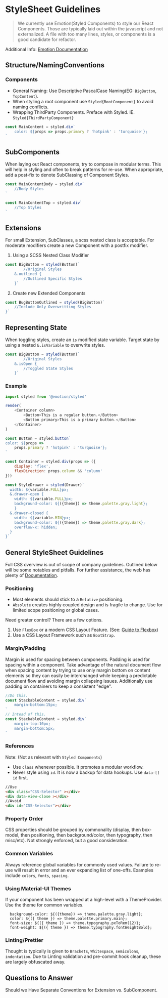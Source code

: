 # StyleSheet Guidelines
> We currently use Emotion(Styled Components) to style our React Components. Those are typically laid out within the javascript and not externalized. A file with too many lines, styles, or components is a good candidate for refactor.

Additional Info: [Emotion Documentation](https://emotion.sh/docs/styled)

## Structure/NamingConventions
### Components
- General Naming: Use Descriptive PascalCase Naming(EG: `BigButton`, `TopContent`). 
- When styling a root component use `Styled{RootComponent}` to avoid naming conflicts.
- Wrapping ThirdParty Components. Preface with Styled. IE. `Styled{ThirdPartyComponent}`


````javascript
const MainContent = styled.div`
    color: ${props => props.primary ? 'hotpink' : 'turquoise'};
`
````

## SubComponents
When laying out React components, try to compose in modular terms.
This will help in styling and often to break patterns for re-use.
When appropriate, add a post-fix to denote SubClassing of Component Styles.

```javascript
const MainContentBody = styled.div`
    //Body Styles
`

const MainContentTop = styled.div`
    //Top Styles
`
```

## Extensions
For small Extension, SubClasses, a scss nested class is acceptable.
For moderate modifiers create a new Component with a postfix modifier.
1) Using a SCSS Nested Class Modifier
````javascript
const BigButton = styled(Button)`
        //Original Styles
    &.outlined {
        //Outlined Specific Styles
    }`
````

2) Create new Extended Components
````javascript
const BugButtonOutlined = styled(BigButton)`
    //Include Only Overwritting Styles
}`

````

## Representing State
When toggling styles, create an `is` modified state variable.
Target state by using a nested `&.isVariable` to overwrite styles.
````javascript
const BigButton = styled(Button)`
        //Original Styles
    &.isOpen {
        //Toggled State Styles
    }`
````


### Example
```javascript
import styled from '@emotion/styled'

render(
    <Container column>
        <Button>This is a regular button.</Button>
        <Button primary>This is a primary button.</Button>
    </Container>
)

const Button = styled.button`
color: ${props =>
    props.primary ? 'hotpink' : 'turquoise'};
`

const Container = styled.div(props => ({
    display: 'flex',
    flexDirection: props.column && 'column'
}))

const StyleDrawer = styled(Drawer)`
  width: ${variable.FULL}px;
  &.drawer-open {
    width: ${variable.FULL}px;
    background-color: ${({theme}) => theme.palette.gray.light};  
    }
  &.drawer-closed {
    width: ${variable.MIN}px;
    background-color: ${({theme}) => theme.palette.gray.dark};  
    overflow-x: hidden;
  }
}`
```

## General StyleSheet Guidelines
Full CSS overview is out of scope of company guidelines. 
Outlined below will be some notables and pitfalls. 
For further assistance, the web has plenty of [Documentation](https://developer.mozilla.org/en-US/docs/Learn/CSS/).

### Positioning
- Most elements should stick to a `Relative` positioning. 
- `Absolute` creates highly coupled design and is fragile to change. Use for limited scope positioning or global cases.

 Need greater control? There are a few options.
1) Use `FlexBox` or a modern CSS Layout Feature. (See: [Guide to Flexbox](https://css-tricks.com/snippets/css/a-guide-to-flexbox/))
2) Use a CSS Layout Framework such as `BootStrap`.

### Margin/Padding
Margin is used for spacing between components. Padding is used for spacing within a component.
Take advantage of the natural document flow when spacing content by trying to use only margin bottom on content elements so they can easily be interchanged while keeping a predictable document flow and avoiding margin collapsing issues.
Additionally use padding on containers to keep a consistent "edge".
```javascript
//Do this.
const StackableContent = styled.div`
    margin-bottom:15px;
`
// Intead of this.
const StackableContent = styled.div`
    margin-top:10px;
    margin-bottom:5px;
`
```

### References
Note: (Not as relevant with `Styled Components`)
- Use `class` whenever possible. It promotes a modular workflow.
- Never style using `id`. It is now a backup for data hookups. Use `data-[]` `id` first.
````html
//Use
<div class="CSS-Selector" ></div>
<div data-view-close ></div>
//Avoid
<div id="CSS-Selector"></div>
````

### Property Order
CSS properties should be grouped by commonality (display, then box-model, then positioning, then background/color, then typography, then misc/etc).
Not strongly enforced, but a good consideration.

### Common Variables
Always reference global variables for commonly used values.
Failure to re-use will result in error and an ever expanding list of one-offs.
Examples include `colors`, `fonts`, `spacing`.

### Using Material-UI Themes
If your component has been wrapped at a high-level with a ThemeProvider. Use the theme for common variables.
```
  background-color: ${({theme}) => theme.palette.gray.light};
  color: ${({ theme }) => theme.palette.primary.main};
  font-size: ${({ theme }) => theme.typography.pxToRem(12)};
  font-weight: ${({ theme }) => theme.typography.fontWeightBold};
```

### Linting/Prettier
Thought is typically is given to `Brackets`, `Whitespace`, `semicolons`, `indentation`.
Due to Linting validation and pre-commit hook cleanup, these are largely obfuscated away.


## Questions to Answer
Should we Have Separate Conventions for Extension vs. SubComponent.
